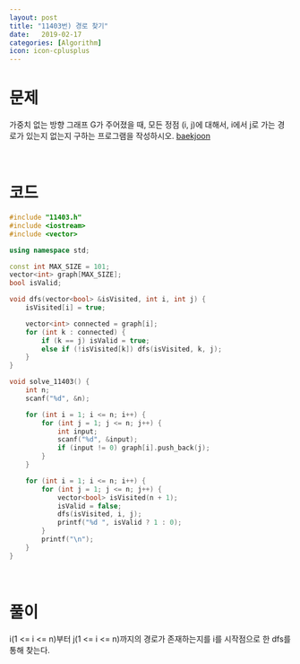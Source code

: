 ```yaml
---
layout: post
title: "11403번) 경로 찾기"
date:   2019-02-17
categories: [Algorithm]
icon: icon-cplusplus
---
```


# 문제
가중치 없는 방향 그래프 G가 주어졌을 때, 모든 정점 (i, j)에 대해서, i에서 j로 가는 경로가 있는지 없는지 구하는 프로그램을 작성하시오. [baekjoon](https://www.acmicpc.net/problem/11403)

<br>

# 코드
```c++
#include "11403.h"
#include <iostream>
#include <vector>

using namespace std;

const int MAX_SIZE = 101;
vector<int> graph[MAX_SIZE];
bool isValid;

void dfs(vector<bool> &isVisited, int i, int j) {
    isVisited[i] = true;

    vector<int> connected = graph[i];
    for (int k : connected) {
        if (k == j) isValid = true;
        else if (!isVisited[k]) dfs(isVisited, k, j);
    }
}

void solve_11403() {
    int n;
    scanf("%d", &n);

    for (int i = 1; i <= n; i++) {
        for (int j = 1; j <= n; j++) {
            int input;
            scanf("%d", &input);
            if (input != 0) graph[i].push_back(j);
        }
    }

    for (int i = 1; i <= n; i++) {
        for (int j = 1; j <= n; j++) {
            vector<bool> isVisited(n + 1);
            isValid = false;
            dfs(isVisited, i, j);
            printf("%d ", isValid ? 1 : 0);
        }
        printf("\n");
    }
}
```

<br>

# 풀이
i(1 <= i <= n)부터 j(1 <= i <= n)까지의 경로가 존재하는지를 i를 시작점으로 한 dfs를 통해 찾는다. 
